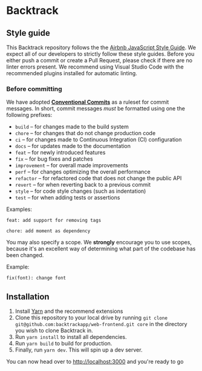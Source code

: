 # Backtrack

## Style guide

This Backtrack repository follows the the [Airbnb JavaScript Style Guide](https://github.com/airbnb/javascript).
We expect all of our developers to strictly follow these style guides.
Before you either push a commit or create a Pull Request, please check if there are no linter errors present. We recommend using Visual Studio Code with the recommended plugins installed for automatic linting.

### Before committing

We have adopted **[Conventional Commits](https://www.conventionalcommits.org)** as a ruleset for commit messages. In short, commit messages _must_ be formatted using one the following prefixes:

- `build` – for changes made to the build system
- `chore` – for changes that do not change production code
- `ci` – for changes made to Continuous Integration (CI) configuration
- `docs` – for updates made to the documentation
- `feat` – for newly introduced features
- `fix` – for bug fixes and patches
- `improvement` – for overall made improvements
- `perf` – for changes optimizing the overall performance
- `refactor` – for refactored code that does not change the public API
- `revert` – for when reverting back to a previous commit
- `style` – for code style changes (such as indentation)
- `test` – for when adding tests or assertions

Examples:

`feat: add support for removing tags`

`chore: add moment as dependency`

You may also specify a scope. We **strongly** encourage you to use scopes, because it's an excellent way of determining what part of the codebase has been changed.

Example:

`fix(font): change font`

## Installation

1. Install [Yarn](https://classic.yarnpkg.com/lang/en/docs/install) and the recommend extensions
2. Clone this repository to your local drive by running `git clone git@github.com:backtrackapp/web-frontend.git core` in the directory you wish to clone Backtrack in.
3. Run `yarn install` to install all dependencies.
4. Run `yarn build` to build for production.
5. Finally, run `yarn dev`. This will spin up a dev server.

You can now head over to <http://localhost:3000> and you're ready to go
